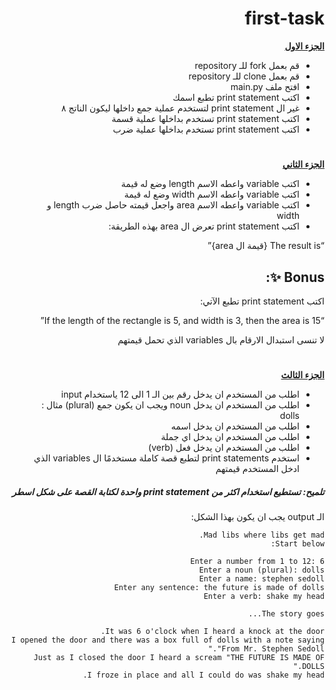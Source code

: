 <div dir=rtl> 


<h1>first-task</h1>


<p dir="rtl">
 <strong><a href="https://docs.google.com/document/d/1stcvqGYWDplD6eUdKk-LS_OkbApIlOyDXrQJ3rbIBoc/edit">الجزء الاول</a></strong></p>
  
  
  
- قم بعمل fork للـ repository
- قم بعمل clone للـ repository
- افتح ملف main.py
- اكتب print statement تطبع اسمك
- غير ال  print statement لتستخدم عملية جمع داخلها ليكون الناتج ٨
- اكتب print statement تستخدم بداخلها عملية قسمة
- اكتب print statement تستخدم بداخلها عملية ضرب
 
 <h1></h1>
<p dir="rtl">
<strong><a href="https://docs.google.com/document/d/1sA89c0LxxoBCoTHY9UvwdLftiFQ1g3EhAYEMoltLLTg/edit#">الجزء الثاني</a></strong></p>
 
- اكتب variable واعطه الاسم length وضع له قيمة
- اكتب variable واعطه الاسم width وضع له قيمة
- اكتب variable واعطه الاسم area واجعل قيمته حاصل ضرب length و width 
- اكتب print statement تعرض ال area بهذه الطريقة:

“The result is {قيمة ال area}”

## Bonus ✨:
اكتب print statement تطبع الآتي:

“If the length of the rectangle is 5, and width is 3, then the area is 15”

لا تنسى استبدال الارقام بال variables الذي تحمل قيمتهم
 <h1></h1>
<p dir="rtl">
<strong><a href="https://docs.google.com/document/d/1BA8t5-qKIBhLCSQFKYVx9syLgFAapT6lXDlLHpM0jmg/edit">الجزء الثالث</a></strong></p>
 
- اطلب من المستخدم ان يدخل رقم بين الـ 1 الى 12 ياستخدام input
- اطلب من المستخدم ان يدخل noun ويجب ان يكون جمع (plural) مثال : dolls
- اطلب من المستخدم ان يدخل اسمه
- اطلب من المستخدم ان يدخل اي جملة
- اطلب من المستخدم ان يدخل فعل (verb)
- استخدم print statements لتطبع قصة كاملة مستخدمًا ال variables الذي ادخل المستخدم قيمتهم
 ##### تلميح: تستطيع استخدام اكثر من print statement واحدة لكتابة القصة على شكل اسطر
 الـ output يجب ان يكون بهذا الشكل:
 ```
Mad libs where libs get mad.
Start below:

Enter a number from 1 to 12: 6
Enter a noun (plural): dolls
Enter a name: stephen sedoll
Enter any sentence: the future is made of dolls
Enter a verb: shake my head

The story goes...

It was 6 o'clock when I heard a knock at the door.
I opened the door and there was a box full of dolls with a note saying "From Mr. Stephen Sedoll."
Just as I closed the door I heard a scream "THE FUTURE IS MADE OF DOLLS."
I froze in place and all I could do was shake my head.
 ```
 
</div>
